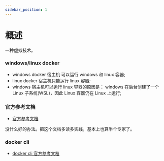 ```yaml
---
sidebar_position: 1
---
```


# 概述

一种虚拟技术。

### windows/linux docker

- windows docker 宿主机 可以运行 windows 和 linux 容器;
- linux docker 宿主机只能运行 linux 容器;
- windows 宿主机可以运行 linux 容器的原因是： windows 在后台创建了一个 Linux 子系统(WSL)，因此 Linux 容器仍在 Linux 上运行;

### 官方参考文档

- [官方参考文档](https://docs.docker.com/reference/)

没什么好的办法。把这个文档多读多实践，基本上也算半个专家了。

### docker cli

- [docker cli 官方参考文档](https://docs.docker.com/reference/cli/docker/)
